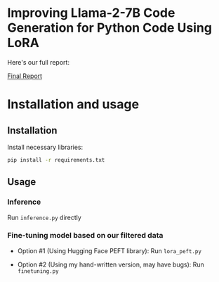 # Improving Llama-2-7B Code Generation for Python Code Using LoRA

Here's our full report:

[Final Report](./Final_Report.pdf)

# Installation and usage

## Installation

Install necessary libraries:

```bash
pip install -r requirements.txt
```

## Usage

### Inference

Run `inference.py` directly

### Fine-tuning model based on our filtered data

- Option #1 (Using Hugging Face PEFT library): Run `lora_peft.py`

- Option #2 (Using my hand-written version, may have bugs): Run `finetuning.py`


